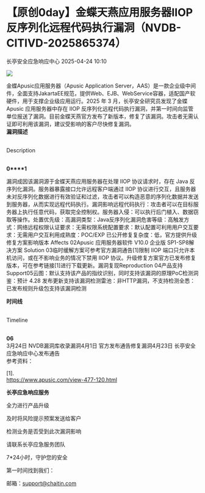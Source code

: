 #  【原创0day】金蝶天燕应用服务器IIOP反序列化远程代码执行漏洞（NVDB-CITIVD-2025865374）   
 长亭安全应急响应中心   2025-04-24 10:10  
  
![](https://mmbiz.qpic.cn/sz_mmbiz_jpg/FOh11C4BDicTfjNFjTFOHlJJia8ZGV7IZz5tNUuN4aVxU1sd2XxXrGwDUlx7sSI8ibsugAepjiaooF3o4iamybBGhSQ/640?wx_fmt=jpeg&from=appmsg "")  
  
金蝶Apusic应用服务器（Apusic Application Server，AAS）是一款企业级中间件，全面支持JakartaEE规范，提供Web、EJB、WebService容器，适配国产软硬件，用于支撑企业级应用运行。2025 年 3 月，长亭安全研究员发现了金蝶 Apusic 应用服务器中存在 IIOP 反序列化远程代码执行漏洞，并第一时间向监管单位报送了漏洞。目前金蝶天燕官方发布了新版本，修复了该漏洞。攻击者无需认证即可利用该漏洞，建议受影响的客户尽快修复漏洞。  
**漏洞描述**  
  
   
Description  
   
  
  
  
**0****1**  
  
漏洞成因该漏洞源于金蝶天燕应用服务器在处理 IIOP 协议请求时，存在 Java 反序列化漏洞。服务器暴露接口允许远程客户端通过 IIOP 协议进行交互，且服务器未对反序列化数据进行有效验证和过滤，攻击者可以构造恶意的序列化数据并发送到服务器，从而实现远程代码执行。漏洞影响远程代码执行：攻击者可以在目标服务器上执行任意代码，获取完全控制权。服务器入侵：可以执行后门植入、数据窃取等操作。处置优先级：高漏洞类型：Java反序列化漏洞危害等级：高触发方式：网络远程权限认证要求：无需权限系统配置要求：默认配置可利用用户交互要求：无需用户交互利用成熟度：POC/EXP 已公开修复复杂度：低，官方提供升级修复方案影响版本 Affects 02Apusic 应用服务器软件 V10.0 企业版 SP1-SP8解决方案 Solution 03临时缓解方案可参考官方漏洞通告[1]限制 IIOP 端口只允许本机访问，或在不影响业务的情况下禁用 IIOP 协议。升级修复方案官方已发布修复版本，可在参考链接[1]进行下载更新。漏洞复现Reproduction 04产品支持Support05云图：默认支持该产品的指纹识别，同时支持该漏洞的原理PoC检测洞鉴：预计 4.28 发布更新支持该漏洞检测雷池：非HTTP漏洞，不支持检测全悉：已发布规则升级包支持该漏洞检测  
  
**时间线**  
  
   
Timeline  
   
  
  
  
**06**  
3月24日 NVDB漏洞库收录漏洞4月1日 官方发布通告修复漏洞4月23日 长亭安全应急响应中心发布通告  
参考资料：  
  
[1].  
https://www.apusic.com/view-477-120.html  
  
  
**长亭应急响应服务**  
  
  
  
  
全力进行产品升级  
  
及时将风险提示预案发送给客户  
  
检测业务是否受到此次漏洞影响  
  
请联系长亭应急服务团队  
  
7*24小时，守护您的安全  
  
  
第一时间找到我们：  
  
邮箱：support@chaitin.com  
  
